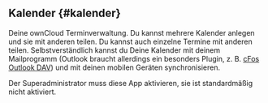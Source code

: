 ## **Kalender** {#kalender}

Deine ownCloud Terminverwaltung. Du kannst mehrere Kalender anlegen und sie mit anderen teilen. Du kannst auch einzelne Termine mit anderen teilen. Selbstverständlich kannst du Deine Kalender mit deinem Mailprogramm (Outlook braucht allerdings ein besonders Plugin, z. B. [cFos Outlook DAV](http://www.cfos.de/de/download/download.htm?__ntrack_pv=1)) und mit deinen mobilen Geräten synchronisieren.

Der Superadministrator muss diese App aktivieren, sie ist standardmäßig nicht aktiviert.